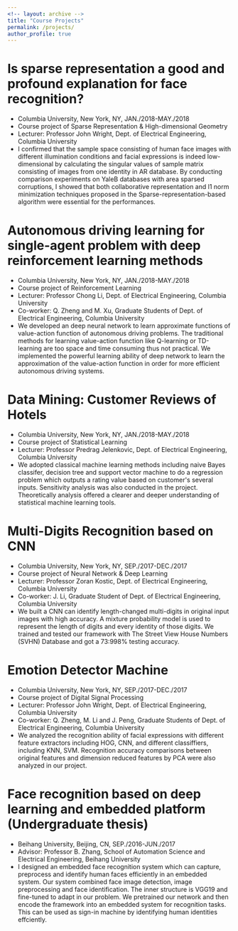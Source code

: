 ```yaml
---
<!-- layout: archive -->
title: "Course Projects"
permalink: /projects/
author_profile: true
---
```


Is sparse representation a good and profound explanation for face recognition?
======
* Columbia University, New York, NY, JAN./2018-MAY./2018
* Course project of Sparse Representation & High-dimensional Geometry
* Lecturer: Professor John Wright, Dept. of Electrical Engineering, Columbia University
* I confirmed that the sample space consisting of human face images with different illumination conditions and facial
expressions is indeed low-dimensional by calculating the singular values of sample matrix consisting of images
from one identity in AR database. By conducting comparison experiments on YaleB databases with area sparsed
corruptions, I showed that both collaborative representation and l1 norm minimization techniques proposed in the
Sparse-representation-based algorithm were essential for the performances.

Autonomous driving learning for single-agent problem with deep reinforcement learning methods
======
* Columbia University, New York, NY, JAN./2018-MAY./2018
* Course project of Reinforcement Learning
* Lecturer: Professor Chong Li, Dept. of Electrical Engineering, Columbia University
* Co-worker: Q. Zheng and M. Xu, Graduate Students of Dept. of Electrical Engineering, Columbia University
* We developed an deep neural network to learn approximate functions of value-action function of autonomous driving
problems. The traditional methods for learning value-action function like Q-learning or TD-learning are too space
and time consuming thus not practical. We implemented the powerful learning ability of deep network to learn the
approximation of the value-action function in order for more efficient autonomous driving systems.

Data Mining: Customer Reviews of Hotels
======
* Columbia University, New York, NY, JAN./2018-MAY./2018
* Course project of Statistical Learning
* Lecturer: Professor Predrag Jelenkovic, Dept. of Electrical Engineering, Columbia University
* We adopted classical machine learning methods including naive Bayes classifer, decision tree and support vector
machine to do a regression problem which outputs a rating value based on customer's several inputs. Sensitivity
analysis was also conducted in the project. Theoretically analysis offered a clearer and deeper understanding of
statistical machine learning tools.
  
Multi-Digits Recognition based on CNN
======
* Columbia University, New York, NY, SEP./2017-DEC./2017
* Course project of Neural Network & Deep Learning
* Lecturer: Professor Zoran Kostic, Dept. of Electrical Engineering, Columbia University
* Co-worker: J. Li, Graduate Student of Dept. of Electrical Engineering, Columbia University
* We built a CNN can identify length-changed multi-digits in original input images with high accuracy. A mixture
probability model is used to represent the length of digits and every identity of those digits. We trained and tested
our framework with The Street View House Numbers (SVHN) Database and got a 73:998% testing accuracy.  
  
Emotion Detector Machine
======
* Columbia University, New York, NY, SEP./2017-DEC./2017
* Course project of Digital Signal Processing
* Lecturer: Professor John Wright, Dept. of Electrical Engineering, Columbia University
* Co-worker: Q. Zheng, M. Li and J. Peng, Graduate Students of Dept. of Electrical Engineering, Columbia University
* We analyzed the recognition ability of facial expressions with different feature extractors including HOG, CNN,
and different classiffiers, including KNN, SVM. Recognition accuracy comparisons between original features and
dimension reduced features by PCA were also analyzed in our project.

Face recognition based on deep learning and embedded platform (Undergraduate thesis)
======
* Beihang University, Beijing, CN, SEP./2016-JUN./2017
* Advisor: Professor B. Zhang, School of Automation Science and Electrical Engineering, Beihang University
* I designed an embedded face recognition system which can capture, preprocess and identify human faces efficiently
in an embedded system. Our system combined face image detection, image preprocessing and face identification.
The inner structure is VGG19 and fine-tuned to adapt in our problem. We pretrained our network and then encode
the framework into an embedded system for recognition tasks. This can be used as sign-in machine by identifying
human identities effciently.
